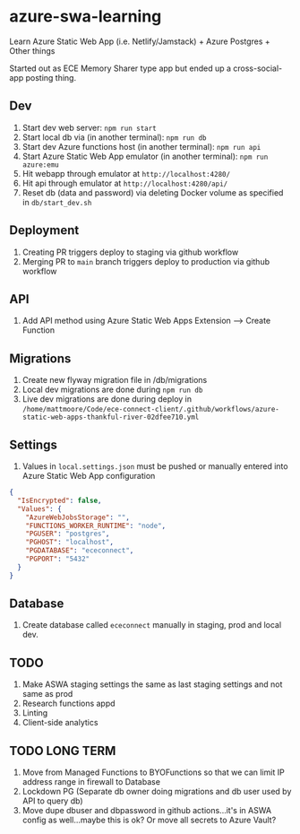 # azure-swa-learning

Learn Azure Static Web App (i.e. Netlify/Jamstack) + Azure Postgres + Other things

Started out as ECE Memory Sharer type app but ended up a cross-social-app posting thing.

## Dev

1. Start dev web server: `npm run start`
1. Start local db via (in another terminal): `npm run db`
1. Start dev Azure functions host (in another terminal): `npm run api`
1. Start Azure Static Web App emulator (in another terminal): `npm run azure:emu`
1. Hit webapp through emulator at `http://localhost:4280/`
1. Hit api through emulator at `http://localhost:4280/api/`
1. Reset db (data and password) via deleting Docker volume as specified in `db/start_dev.sh`

## Deployment

1. Creating PR triggers deploy to staging via github workflow
1. Merging PR to `main` branch triggers deploy to production via github workflow

## API

1. Add API method using Azure Static Web Apps Extension --> Create Function

## Migrations

1. Create new flyway migration file in /db/migrations
1. Local dev migrations are done during `npm run db`
1. Live dev migrations are done during deploy in `/home/mattmoore/Code/ece-connect-client/.github/workflows/azure-static-web-apps-thankful-river-02dfee710.yml`

## Settings

1. Values in `local.settings.json` must be pushed or manually entered into Azure Static Web App configuration

```json
{
  "IsEncrypted": false,
  "Values": {
    "AzureWebJobsStorage": "",
    "FUNCTIONS_WORKER_RUNTIME": "node",
    "PGUSER": "postgres",
    "PGHOST": "localhost",
    "PGDATABASE": "ececonnect",
    "PGPORT": "5432"
  }
}
```

## Database

1. Create database called `ececonnect` manually in staging, prod and local dev.

## TODO

1. Make ASWA staging settings the same as last staging settings and not same as prod
1. Research functions appd
1. Linting
1. Client-side analytics

## TODO LONG TERM

1. Move from Managed Functions to BYOFunctions so that we can limit IP address range in firewall to Database
1. Lockdown PG (Separate db owner doing migrations and db user used by API to query db)
1. Move dupe dbuser and dbpassword in github actions...it's in ASWA config as well...maybe this is ok?  Or move all secrets to Azure Vault?
